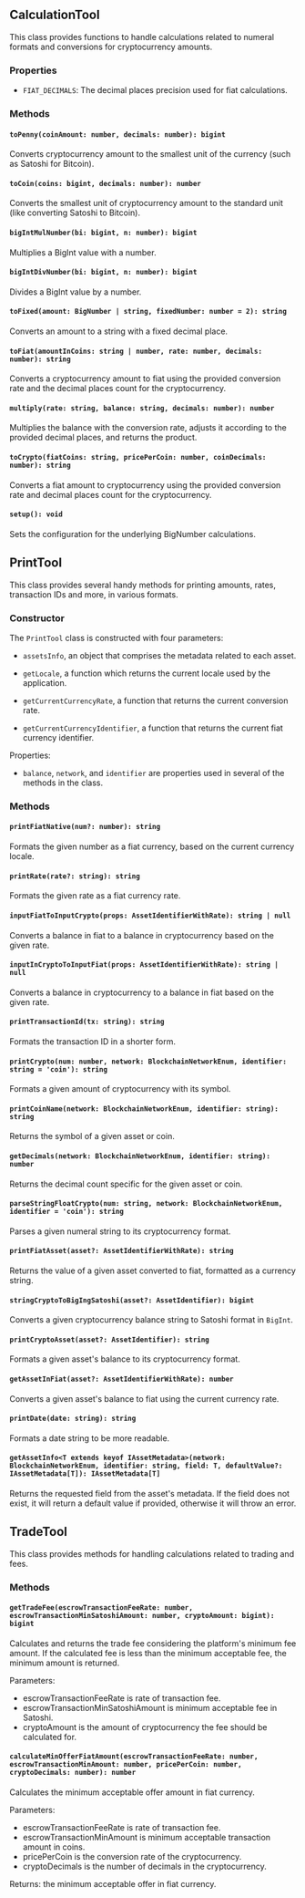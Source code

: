 ## CalculationTool

This class provides functions to handle calculations related to numeral formats and conversions for cryptocurrency amounts.

### Properties

- `FIAT_DECIMALS`: The decimal places precision used for fiat calculations.

### Methods

#### `toPenny(coinAmount: number, decimals: number): bigint`

Converts cryptocurrency amount to the smallest unit of the currency (such as Satoshi for Bitcoin).

#### `toCoin(coins: bigint, decimals: number): number`

Converts the smallest unit of cryptocurrency amount to the standard unit (like converting Satoshi to Bitcoin).

#### `bigIntMulNumber(bi: bigint, n: number): bigint`

Multiplies a BigInt value with a number.

#### `bigIntDivNumber(bi: bigint, n: number): bigint`

Divides a BigInt value by a number.

#### `toFixed(amount: BigNumber | string, fixedNumber: number = 2): string`

Converts an amount to a string with a fixed decimal place.

#### `toFiat(amountInCoins: string | number, rate: number, decimals: number): string`

Converts a cryptocurrency amount to fiat using the provided conversion rate and the decimal places count for the cryptocurrency.

#### `multiply(rate: string, balance: string, decimals: number): number`

Multiplies the balance with the conversion rate, adjusts it according to the provided decimal places, and returns the product.

#### `toCrypto(fiatCoins: string, pricePerCoin: number, coinDecimals: number): string`

Converts a fiat amount to cryptocurrency using the provided conversion rate and decimal places count for the cryptocurrency.

#### `setup(): void`

Sets the configuration for the underlying BigNumber calculations.


## PrintTool

This class provides several handy methods for printing amounts, rates, transaction IDs and more, in various formats.

### Constructor

The `PrintTool` class is constructed with four parameters:

- `assetsInfo`, an object that comprises the metadata related to each asset.

- `getLocale`, a function which returns the current locale used by the application.

- `getCurrentCurrencyRate`, a function that returns the current conversion rate.

- `getCurrentCurrencyIdentifier`, a function that returns the current fiat currency identifier.

Properties:

- `balance`, `network`, and `identifier` are properties used in several of the methods in the class.

### Methods

#### `printFiatNative(num?: number): string`

Formats the given number as a fiat currency, based on the current currency locale.

#### `printRate(rate?: string): string`

Formats the given rate as a fiat currency rate.

#### `inputFiatToInputCrypto(props: AssetIdentifierWithRate): string | null`

Converts a balance in fiat to a balance in cryptocurrency based on the given rate.

#### `inputInCryptoToInputFiat(props: AssetIdentifierWithRate): string | null`

Converts a balance in cryptocurrency to a balance in fiat based on the given rate.

#### `printTransactionId(tx: string): string`

Formats the transaction ID in a shorter form.

#### `printCrypto(num: number, network: BlockchainNetworkEnum, identifier: string = 'coin'): string`

Formats a given amount of cryptocurrency with its symbol.

#### `printCoinName(network: BlockchainNetworkEnum, identifier: string): string`

Returns the symbol of a given asset or coin.

#### `getDecimals(network: BlockchainNetworkEnum, identifier: string): number`

Returns the decimal count specific for the given asset or coin.

#### `parseStringFloatCrypto(num: string, network: BlockchainNetworkEnum, identifier = 'coin'): string`

Parses a given numeral string to its cryptocurrency format.

#### `printFiatAsset(asset?: AssetIdentifierWithRate): string`

Returns the value of a given asset converted to fiat, formatted as a currency string.

#### `stringCryptoToBigIngSatoshi(asset?: AssetIdentifier): bigint`

Converts a given cryptocurrency balance string to Satoshi format in `BigInt`.

#### `printCryptoAsset(asset?: AssetIdentifier): string`

Formats a given asset's balance to its cryptocurrency format.

#### `getAssetInFiat(asset?: AssetIdentifierWithRate): number`

Converts a given asset's balance to fiat using the current currency rate.

#### `printDate(date: string): string`

Formats a date string to be more readable.

#### `getAssetInfo<T extends keyof IAssetMetadata>(network: BlockchainNetworkEnum, identifier: string, field: T, defaultValue?: IAssetMetadata[T]): IAssetMetadata[T]`

Returns the requested field from the asset's metadata. If the field does not exist, it will return a default value if provided, otherwise it will throw an error.

## TradeTool

This class provides methods for handling calculations related to trading and fees.

### Methods

#### `getTradeFee(escrowTransactionFeeRate: number, escrowTransactionMinSatoshiAmount: number, cryptoAmount: bigint): bigint`

Calculates and returns the trade fee considering the platform's minimum fee amount. If the calculated fee is less than the minimum acceptable fee, the minimum amount is returned.

Parameters:
- escrowTransactionFeeRate is rate of transaction fee.
- escrowTransactionMinSatoshiAmount is minimum acceptable fee in Satoshi.
- cryptoAmount is the amount of cryptocurrency the fee should be calculated for.

#### `calculateMinOfferFiatAmount(escrowTransactionFeeRate: number, escrowTransactionMinAmount: number, pricePerCoin: number, cryptoDecimals: number): number`

Calculates the minimum acceptable offer amount in fiat currency.

Parameters:
- escrowTransactionFeeRate is rate of transaction fee.
- escrowTransactionMinAmount is minimum acceptable transaction amount in coins.
- pricePerCoin is the conversion rate of the cryptocurrency.
- cryptoDecimals is the number of decimals in the cryptocurrency.

Returns: the minimum acceptable offer in fiat currency.
